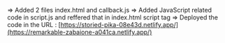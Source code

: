 => Added 2 files index.html and callback.js
=> Added JavaScript related code in script.js and reffered that in index.html script tag
=> Deployed the code in the URL : [https://storied-pika-08e43d.netlify.app/](https://remarkable-zabaione-a041ca.netlify.app/)
